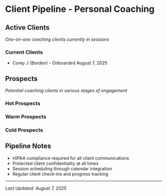# Client Pipeline - Personal Coaching

## Active Clients
*One-on-one coaching clients currently in sessions*

### Current Clients
- Corey J (Borden) - Onboarded August 7, 2025

## Prospects
*Potential coaching clients in various stages of engagement*

### Hot Prospects


### Warm Prospects


### Cold Prospects


## Pipeline Notes
- HIPAA compliance required for all client communications
- Protected client confidentiality at all times
- Session scheduling through calendar integration
- Regular client check-ins and progress tracking

---
*Last Updated: August 7, 2025*